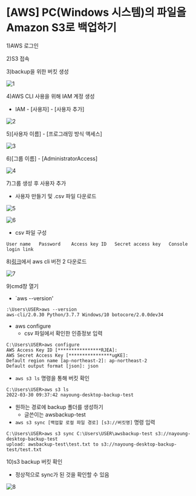 <h1> [AWS] PC(Windows 시스템)의 파일을 Amazon S3로 백업하기</h1>



1)AWS 로그인

2)S3 접속

3)backup을 위한 버킷 생성

![1](https://user-images.githubusercontent.com/64996121/160734807-1c33818c-52bc-4830-8dc0-1e43f5742806.png)

4)AWS CLI 사용을 위해 IAM 계정 생성

- IAM - [사용자] - [사용자 추가]

![2](https://user-images.githubusercontent.com/64996121/160734818-4b6c5df9-41fc-4022-a2af-9c5c530ccc3a.jpg)

5)[사용자 이름] - [프로그래밍 방식 액세스]

![3](https://user-images.githubusercontent.com/64996121/160734830-b06921b7-633a-4112-abd7-7e5c013668b0.png)

6)[그룹 이름] - [AdministratorAccess]

![4](https://user-images.githubusercontent.com/64996121/160734839-b6058dff-c2ec-4dda-b7e8-b2a90c7eec9c.png)

7)그룹 생성 후 사용자 추가

- 사용자 만들기 및 .csv 파일 다운로드

![5](https://user-images.githubusercontent.com/64996121/160734849-9836d962-d501-426c-a0bb-c9062f0aaa15.png)

![6](https://user-images.githubusercontent.com/64996121/160734858-f677d4ba-56de-4b4f-9140-fd594b299b4c.jpg)

- csv 파일 구성

```shell
User name	Password	Access key ID	Secret access key	Console login link
```

8)[링크](#https://docs.aws.amazon.com/cli/latest/userguide/getting-started-version.html)에서 aws cli 버전 2 다운로드

![7](https://user-images.githubusercontent.com/64996121/160734872-415fe3a8-4e86-457f-a515-ca740342e464.png)

9)cmd창 열기

- `aws --version'

```shell
:\Users\USER>aws --version
aws-cli/2.0.30 Python/3.7.7 Windows/10 botocore/2.0.0dev34
```

- aws configure
  - csv 파일에서 확인한 인증정보 입력

```shell
C:\Users\USER>aws configure
AWS Access Key ID [****************RJEA]: 
AWS Secret Access Key [****************ugKE]:
Default region name [ap-northeast-2]: ap-northeast-2
Default output format [json]: json
```

- `aws s3 ls` 명령을 통해 버킷 확인

```shell
C:\Users\USER>aws s3 ls
2022-03-30 09:37:42 nayoung-desktop-backup-test
```

- 원하는 경로에 backup 폴더를 생성하기
  - 글쓴이는 awsbackup-test
- `aws s3 sync [백업할 로컬 파일 경로] [s3://버킷명]` 명령 입력

```shell
C:\Users\USER>aws s3 sync C:\Users\USER\awsbackup-test s3://nayoung-desktop-backup-test
upload: awsbackup-test\test.txt to s3://nayoung-desktop-backup-test/test.txt
```

10)s3 backup 버킷 확인

- 정상적으로 sync가 된 것을 확인할 수 있음

![8](https://user-images.githubusercontent.com/64996121/160734894-d50f40d0-6bcd-4cab-a1a5-16d4a65d6720.jpg)

